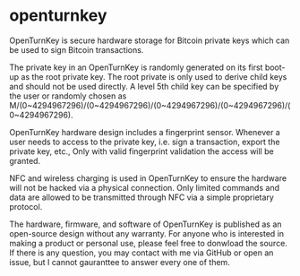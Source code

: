 # openturnkey

OpenTurnKey is secure hardware storage for Bitcoin private keys which can be used to sign Bitcoin transactions.

The private key in an OpenTurnKey is randomly generated on its first boot-up as the root private key. The root private is only used to derive child keys and should not be used directly. A level 5th child key can be specified by the user or randomly chosen as M/(0~4294967296)/(0~4294967296)/(0~4294967296)/(0~4294967296)/(0~4294967296).

OpenTurnKey hardware design includes a fingerprint sensor. Whenever a user needs to access to the private key, i.e. sign a transaction, export the private key, etc., Only with valid fingerprint validation the access will be granted. 

NFC and wireless charging is used in OpenTurnKey to ensure the hardware will not be hacked via a physical connection. Only limited commands and data are allowed to be transmitted through NFC via a simple proprietary protocol. 

The hardware, firmware, and software of OpenTurnKey is published as an open-source design without any warranty. For anyone who is interested in making a product or personal use, please feel free to donwload the source. If there is any question, you may contact with me via GitHub or open an issue, but I cannot gauranttee to answer every one of them. 

